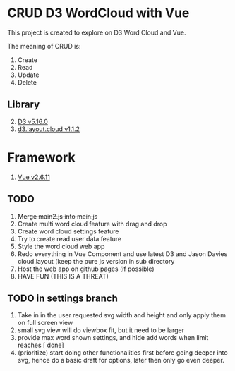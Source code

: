# CRUD D3 WordCloud with Vue
This project is created to explore on D3 Word Cloud and Vue.

The meaning of CRUD is:
1. Create 
2. Read
3. Update
4. Delete

## Library
2. [D3 v5.16.0](https://github.com/d3/d3/releases/download/v5.16.0/d3.zip)
3. [d3.layout.cloud v1.1.2](https://github.com/jasondavies/d3-cloud/blob/v1.1.2/d3.layout.cloud.js)

# Framework
1. [Vue v2.6.11](https://vuejs.org/js/vue.min.js)

## TODO
1. ~~Merge main2.js into main.js~~
2. Create multi word cloud feature with drag and drop
3. Create word cloud settings feature
4. Try to create read user data feature
5. Style the word cloud web app
6. Redo everything in Vue Component and use latest D3 and Jason Davies cloud.layout (keep the pure js version in sub directory
7. Host the web app on github pages (if possible)
8. HAVE FUN (THIS IS A THREAT)


## TODO in settings branch
1. Take in in the user requested svg width and height and only apply them on full screen view
2. small svg view will do viewbox fit, but it need to be larger
3. provide max word shown settings, and hide add words when limit reaches [ done]
4. (prioritize) start doing other functionalities first before going deeper into svg, hence do a basic draft for options, later then only go even deeper.
